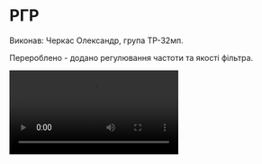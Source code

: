 # РГР

Виконав: Черкас Олександр, група ТР-32мп.

Перероблено - додано регулювання частоти та якості фільтра.

![Відео](./CGW.mp4)